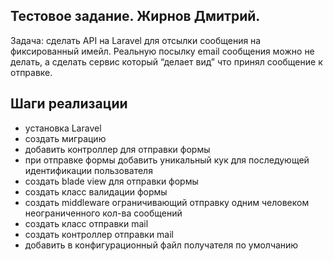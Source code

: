 ## Тестовое задание. Жирнов Дмитрий.

Задача: сделать API на Laravel для отсылки сообщения на фиксированный имейл. Реальную посылку email сообщения можно не делать, а сделать сервис который “делает вид” что принял сообщение к отправке.

## Шаги реализации

-   установка Laravel
-   создать миграцию
-   добавить контроллер для отправки формы
-   при отправке формы добавить уникальный кук для последующей идентификации пользователя
-   создать blade view для отправки формы
-   создать класс валидации формы
-   создать middleware ограничивающий отправку одним человеком неограниченного кол-ва сообщений
-   создать класс отправки mail
-   создать контроллер отправки mail
-   добавить в конфигурационный файл получателя по умолчанию
